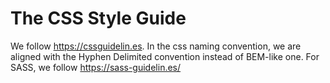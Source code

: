 # The CSS Style Guide

We follow https://cssguidelin.es. In the css naming convention, we are aligned with the Hyphen Delimited convention instead of BEM-like one.
For SASS, we follow https://sass-guidelin.es/
